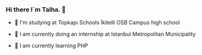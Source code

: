 ### Hi there I`m Talha. 👋


- 🏫 I'm studying at Topkapı Schools İkitelli OSB Campus high school

- 🔭 I am currently doing an internship at Istanbul Metropolitan Municipality

- 🌱 I am currently learning PHP


